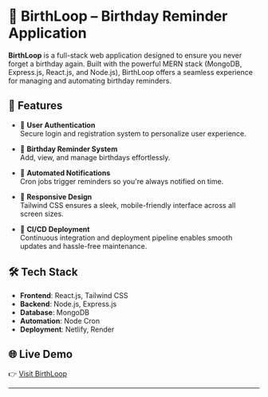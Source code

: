 # 🎉 BirthLoop – Birthday Reminder Application

**BirthLoop** is a full-stack web application designed to ensure you never forget a birthday again. Built with the powerful MERN stack (MongoDB, Express.js, React.js, and Node.js), BirthLoop offers a seamless experience for managing and automating birthday reminders.

## 🌟 Features

- 🔐 **User Authentication**  
  Secure login and registration system to personalize user experience.

- 📅 **Birthday Reminder System**  
  Add, view, and manage birthdays effortlessly.

- 🔔 **Automated Notifications**  
  Cron jobs trigger reminders so you're always notified on time.

- 📱 **Responsive Design**  
  Tailwind CSS ensures a sleek, mobile-friendly interface across all screen sizes.

- 🚀 **CI/CD Deployment**  
  Continuous integration and deployment pipeline enables smooth updates and hassle-free maintenance.

## 🛠 Tech Stack

- **Frontend**: React.js, Tailwind CSS  
- **Backend**: Node.js, Express.js  
- **Database**: MongoDB  
- **Automation**: Node Cron  
- **Deployment**: Netlify, Render

## 🌐 Live Demo

👉 [Visit BirthLoop](https://birthloop.netlify.app/)

---

